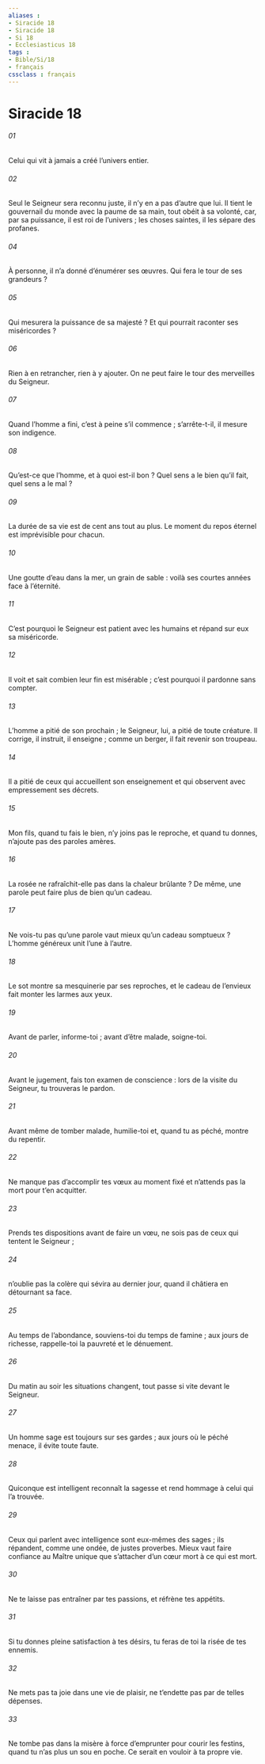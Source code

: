 ```yaml
---
aliases : 
- Siracide 18
- Siracide 18
- Si 18
- Ecclesiasticus 18
tags : 
- Bible/Si/18
- français
cssclass : français
---
```


# Siracide 18

###### 01
Celui qui vit à jamais a créé l’univers entier.
###### 02
Seul le Seigneur sera reconnu juste,
il n’y en a pas d’autre que lui.
Il tient le gouvernail du monde avec la paume de sa main,
tout obéit à sa volonté,
car, par sa puissance, il est roi de l’univers ;
les choses saintes, il les sépare des profanes.
###### 04
À personne, il n’a donné d’énumérer ses œuvres.
Qui fera le tour de ses grandeurs ?
###### 05
Qui mesurera la puissance de sa majesté ?
Et qui pourrait raconter ses miséricordes ?
###### 06
Rien à en retrancher, rien à y ajouter.
On ne peut faire le tour des merveilles du Seigneur.
###### 07
Quand l’homme a fini, c’est à peine s’il commence ;
s’arrête-t-il, il mesure son indigence.
###### 08
Qu’est-ce que l’homme, et à quoi est-il bon ?
Quel sens a le bien qu’il fait, quel sens a le mal ?
###### 09
La durée de sa vie est de cent ans tout au plus.
Le moment du repos éternel est imprévisible pour chacun.
###### 10
Une goutte d’eau dans la mer, un grain de sable :
voilà ses courtes années face à l’éternité.
###### 11
C’est pourquoi le Seigneur est patient avec les humains
et répand sur eux sa miséricorde.
###### 12
Il voit et sait combien leur fin est misérable ;
c’est pourquoi il pardonne sans compter.
###### 13
L’homme a pitié de son prochain ;
le Seigneur, lui, a pitié de toute créature.
Il corrige, il instruit, il enseigne ;
comme un berger, il fait revenir son troupeau.
###### 14
Il a pitié de ceux qui accueillent son enseignement
et qui observent avec empressement ses décrets.
###### 15
Mon fils, quand tu fais le bien, n’y joins pas le reproche,
et quand tu donnes, n’ajoute pas des paroles amères.
###### 16
La rosée ne rafraîchit-elle pas dans la chaleur brûlante ?
De même, une parole peut faire plus de bien qu’un cadeau.
###### 17
Ne vois-tu pas qu’une parole vaut mieux qu’un cadeau somptueux ?
L’homme généreux unit l’une à l’autre.
###### 18
Le sot montre sa mesquinerie par ses reproches,
et le cadeau de l’envieux fait monter les larmes aux yeux.
###### 19
Avant de parler, informe-toi ;
avant d’être malade, soigne-toi.
###### 20
Avant le jugement, fais ton examen de conscience :
lors de la visite du Seigneur, tu trouveras le pardon.
###### 21
Avant même de tomber malade, humilie-toi
et, quand tu as péché, montre du repentir.
###### 22
Ne manque pas d’accomplir tes vœux au moment fixé
et n’attends pas la mort pour t’en acquitter.
###### 23
Prends tes dispositions avant de faire un vœu,
ne sois pas de ceux qui tentent le Seigneur ;
###### 24
n’oublie pas la colère qui sévira au dernier jour,
quand il châtiera en détournant sa face.
###### 25
Au temps de l’abondance, souviens-toi du temps de famine ;
aux jours de richesse, rappelle-toi la pauvreté et le dénuement.
###### 26
Du matin au soir les situations changent,
tout passe si vite devant le Seigneur.
###### 27
Un homme sage est toujours sur ses gardes ;
aux jours où le péché menace, il évite toute faute.
###### 28
Quiconque est intelligent reconnaît la sagesse
et rend hommage à celui qui l’a trouvée.
###### 29
Ceux qui parlent avec intelligence sont eux-mêmes des sages ;
ils répandent, comme une ondée, de justes proverbes.
Mieux vaut faire confiance au Maître unique
que s’attacher d’un cœur mort à ce qui est mort.
###### 30
Ne te laisse pas entraîner par tes passions,
et réfrène tes appétits.
###### 31
Si tu donnes pleine satisfaction à tes désirs,
tu feras de toi la risée de tes ennemis.
###### 32
Ne mets pas ta joie dans une vie de plaisir,
ne t’endette pas par de telles dépenses.
###### 33
Ne tombe pas dans la misère
à force d’emprunter pour courir les festins,
quand tu n’as plus un sou en poche.
Ce serait en vouloir à ta propre vie.

